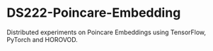 # DS222-Poincare-Embedding
Distributed experiments on Poincare Embeddings using TensorFlow, PyTorch and HOROVOD.
